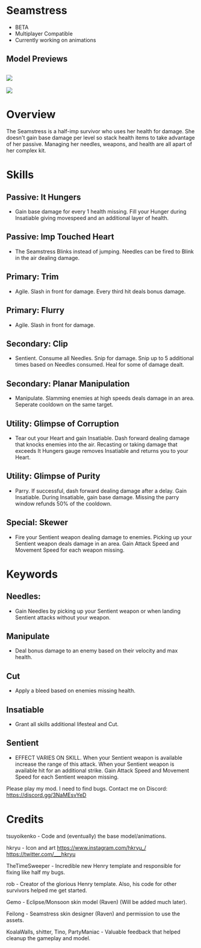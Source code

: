 # Seamstress

- BETA
- Multiplayer Compatible
- Currently working on animations

## Model Previews

## [![](https://i.postimg.cc/gJ7r3rwH/seamstress.png)]()

[![](https://i.postimg.cc/zD9FrGdh/Seamstress-MADISON.png)]()

# Overview

The Seamstress is a half-imp survivor who uses her health for damage. She doesn't gain base damage per level so stack health items to take advantage of her passive. Managing her needles, weapons, and health are all apart of her complex kit.

# Skills

## Passive: **It Hungers**

- Gain base damage for every 1 health missing. Fill your Hunger during Insatiable giving movespeed and an additional layer of health.

## Passive: **Imp Touched Heart**

- The Seamstress Blinks instead of jumping. Needles can be fired to Blink in the air dealing damage.

## Primary: **Trim**

- Agile. Slash in front for damage. Every third hit deals bonus damage.

## Primary: **Flurry**

- Agile. Slash in front for damage.

## Secondary: **Clip**

- Sentient. Consume all Needles. Snip for damage. Snip up to 5 additional times based on Needles consumed. Heal for some of damage dealt.

## Secondary: **Planar Manipulation**

- Manipulate. Slamming enemies at high speeds deals damage in an area. Seperate cooldown on the same target.

## Utility: **Glimpse of Corruption**

- Tear out your Heart and gain Insatiable. Dash forward dealing damage that knocks enemies into the air. Recasting or taking damage that exceeds It Hungers gauge removes Insatiable and returns you to your Heart.

## Utility: **Glimpse of Purity**

- Parry. If successful, dash forward dealing damage after a delay. Gain Insatiable. During Insatiable, gain base damage. Missing the parry window refunds 50% of the cooldown.

## Special: **Skewer**

- Fire your Sentient weapon dealing damage to enemies. Picking up your Sentient weapon deals damage in an area. Gain Attack Speed and Movement Speed for each weapon missing.

# Keywords

## **Needles**:

- Gain Needles by picking up your Sentient weapon or when landing Sentient attacks without your weapon.

## **Manipulate**

- Deal bonus damage to an enemy based on their velocity and max health.

## **Cut**

- Apply a bleed based on enemies missing health.

## **Insatiable**

- Grant all skills additional lifesteal and Cut.

## **Sentient**

- EFFECT VARIES ON SKILL. When your Sentient weapon is available increase the range of this attack. When your Sentient weapon is available hit for an additional strike. Gain Attack Speed and Movement Speed for each Sentient weapon missing.

Please play my mod. I need to find bugs.
Contact me on Discord: https://discord.gg/3NaMEsvYeD

# Credits

tsuyoikenko - Code and (eventually) the base model/animations.

hkryu - Icon and art https://www.instagram.com/hkryu_/ https://twitter.com/___hkryu

TheTimeSweeper - Incredible new Henry template and responsible for fixing like half my bugs.

rob - Creator of the glorious Henry template. Also, his code for other survivors helped me get started.

Gemo - Eclipse/Monsoon skin model (Raven) (Will be added much later).

Feilong - Seamstress skin designer (Raven) and permission to use the assets.

KoalaWalls, shitter, Tino, PartyManiac - Valuable feedback that helped cleanup the gameplay and model.
